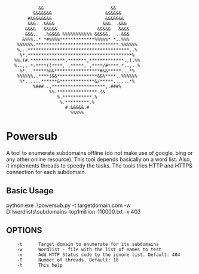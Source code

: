                 &&                         &&               
              &&&&&&&                    &&&&&&             
            #&&&&&&&&                    &&&&&&&            
            &&&. .&&&&                  &&&. .&&&           
           &&&&   &&&&&               &&&&&   &&&&          
           &&&..  ,%&&&& %%%%%%%%%%% &&&&&,  ..&&&          
          &%%%..* *#%%%%*************%%%%%* *..%%%          
        %%%%%%.*******************************.%%%%%%       
        %,..**************************************..%       
         %*.***************************************%        
       %%.(#.*************,*******,*************.,(.%%      
       %..,,.*.****((****, ,*****, ,****/#****.*..,..%      
         %*...*****%&&*****************#&&*****...*%        
        %%%%%%..****(&&***************&&%****..%%%%%%       
         %*......******&*************&/*****......*%        
              %###..,********************,.###%             
                    %%.***************.(&                   
                       %.***********.%                      
                        %.*********.%                       
                          #.&&&&&.#                         
                            %%%%%                           
# Powersub
A tool to enumerate subdomains offline (do not make use of google, bing or any other online resource). This tool depends basically on a word list. Also, it implements threads to speedy the tasks. The tools tries HTTP and HTTPS connection for each subdomain.

## Basic Usage
python.exe .\powersub.py -t targetdomain.com -w D:\wordlists\subdomains-top1million-110000.txt -x 403

## OPTIONS
        -t      Target domain to enumerate for its subdomains
        -w      Wordlist - file with the list of names to test
        -x      Add HTTP Status code to the ignore list. Default: 404
        -T      Number of threads. Default: 10
        -h      This help

